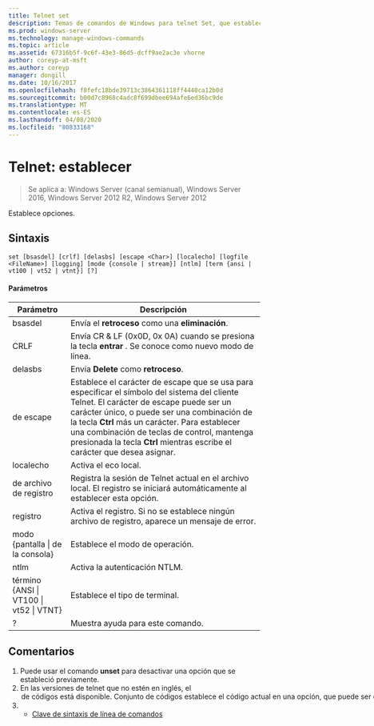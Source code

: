 ```yaml
---
title: Telnet set
description: Temas de comandos de Windows para telnet Set, que establece opciones.
ms.prod: windows-server
ms.technology: manage-windows-commands
ms.topic: article
ms.assetid: 67316b5f-9c6f-43e3-86d5-dcff9ae2ac3e vhorne
author: coreyp-at-msft
ms.author: coreyp
manager: dongill
ms.date: 10/16/2017
ms.openlocfilehash: f8fefc18bde39713c3864361118ff4440ca12b0d
ms.sourcegitcommit: b00d7c8968c4adc8f699dbee694afe6ed36bc9de
ms.translationtype: MT
ms.contentlocale: es-ES
ms.lasthandoff: 04/08/2020
ms.locfileid: "80833168"
---
```

# <a name="telnet-set"></a>Telnet: establecer

>Se aplica a: Windows Server (canal semianual), Windows Server 2016, Windows Server 2012 R2, Windows Server 2012

Establece opciones.   

## <a name="syntax"></a>Sintaxis  
```  
set [bsasdel] [crlf] [delasbs] [escape <Char>] [localecho] [logfile <FileName>] [logging] [mode {console | stream}] [ntlm] [term {ansi | vt100 | vt52 | vtnt}] [?]  
```  
#### <a name="parameters"></a>Parámetros  

|                    Parámetro                     |                                                                                                                                              Descripción                                                                                                                                              |
|--------------------------------------------------|-------------------------------------------------------------------------------------------------------------------------------------------------------------------------------------------------------------------------------------------------------------------------------------------------------|
|                     bsasdel                      |                                                                                                                                 Envía el **retroceso** como una **eliminación**.                                                                                                                                  |
|                       CRLF                       |                                                                                                        Envía CR & LF (0x0D, 0x 0A) cuando se presiona la tecla **entrar** . Se conoce como nuevo modo de línea.                                                                                                        |
|                     delasbs                      |                                                                                                                                 Envía **Delete** como **retroceso**.                                                                                                                                  |
|                <Character> de escape                | Establece el carácter de escape que se usa para especificar el símbolo del sistema del cliente Telnet. El carácter de escape puede ser un carácter único, o puede ser una combinación de la tecla **Ctrl** más un carácter. Para establecer una combinación de teclas de control, mantenga presionada la tecla **Ctrl** mientras escribe el carácter que desea asignar. |
|                    localecho                     |                                                                                                                                         Activa el eco local.                                                                                                                                          |
|                <FileName> de archivo de registro                |                                                                                               Registra la sesión de Telnet actual en el archivo local. El registro se iniciará automáticamente al establecer esta opción.                                                                                               |
|                     registro                      |                                                                                                                  Activa el registro. Si no se establece ningún archivo de registro, aparece un mensaje de error.                                                                                                                   |
|           modo {pantalla &#124; de la consola}           |                                                                                                                                       Establece el modo de operación.                                                                                                                                        |
|                       ntlm                       |                                                                                                                                     Activa la autenticación NTLM.                                                                                                                                     |
| término {ANSI &#124; VT100 &#124; vt52 &#124; VTNT} |                                                                                                                                        Establece el tipo de terminal.                                                                                                                                        |
|                        ?                         |                                                                                                                                    Muestra ayuda para este comando.                                                                                                                                    |

## <a name="remarks"></a>Comentarios  
1. Puede usar el comando **unset** para desactivar una opción que se estableció previamente.  
2. En las versiones de telnet que no estén en inglés, el <option> de **códigos** está disponible. Conjunto de **códigos <option> establece** el código actual en una opción, que puede ser cualquiera de los siguientes: **Shift JIS**, **japonés EUC**, **JIS kanji**, **JIS kanji (78)** , **Dec kanji**, **NEC**kanji. Debe establecer el mismo conjunto de código en el equipo remoto.  
   ## <a name="examples"></a><a name=BKMK_Examples></a>Example  
   Establezca el archivo de registro y comience a registrar el archivo local tnlog. txt.  
   ```  
   set logfile tnlog.txt  
   ```  
   ## <a name="additional-references"></a>Referencias adicionales  
3. - [Clave de sintaxis de línea de comandos](command-line-syntax-key.md)  
